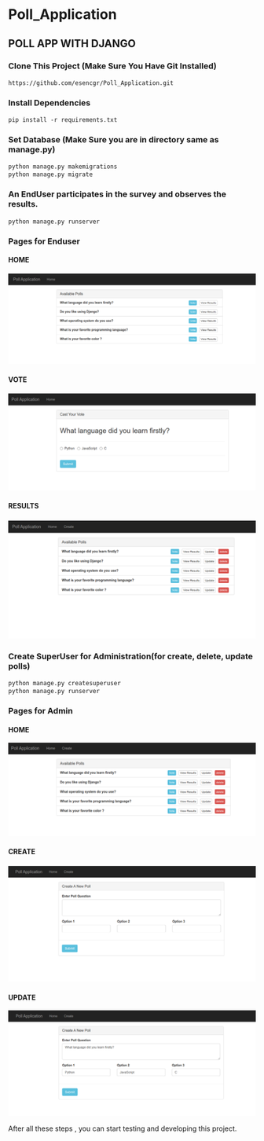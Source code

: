 # Poll_Application
## POLL APP WITH DJANGO

### Clone This Project (Make Sure You Have Git Installed)
```
https://github.com/esencgr/Poll_Application.git
```
### Install Dependencies 

```
pip install -r requirements.txt
```

### Set Database (Make Sure you are in directory same as manage.py)
```
python manage.py makemigrations
python manage.py migrate
```

### An EndUser participates in the survey and observes the results.
```
python manage.py runserver
```

### Pages for Enduser

#### HOME 

![](images/1.png)

#### VOTE 

![](images/2.png)

#### RESULTS 

![](images/3.png)


### Create SuperUser for Administration(for create, delete, update polls)
```
python manage.py createsuperuser
python manage.py runserver
```
### Pages for Admin

#### HOME 

![](images/aa.png)

#### CREATE

![](images/b.png)

#### UPDATE 

![](images/c.png)


After all these steps , you can start testing and developing this project. 
